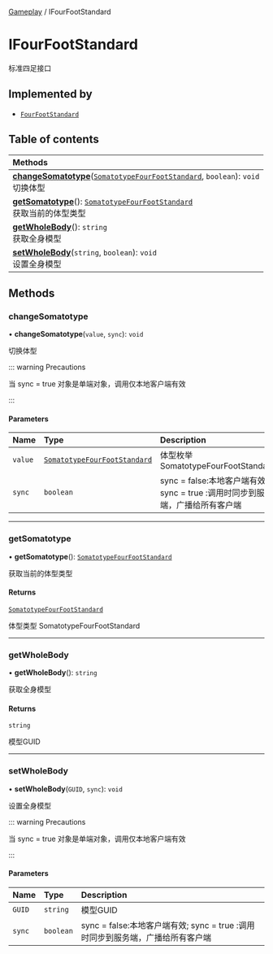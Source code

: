 [Gameplay](../modules/Gameplay.Gameplay.md) / IFourFootStandard

# IFourFootStandard <Badge type="tip" text="Interface" /> <Score text="IFourFootStandard" />

标准四足接口

## Implemented by

- [`FourFootStandard`](../classes/Gameplay.FourFootStandard.md)

## Table of contents

| Methods |
| :-----|
| **[changeSomatotype](Gameplay.IFourFootStandard.md#changesomatotype)**([`SomatotypeFourFootStandard`](../enums/Gameplay.SomatotypeFourFootStandard.md), `boolean`): `void` <br> 切换体型|
| **[getSomatotype](Gameplay.IFourFootStandard.md#getsomatotype)**(): [`SomatotypeFourFootStandard`](../enums/Gameplay.SomatotypeFourFootStandard.md) <br> 获取当前的体型类型|
| **[getWholeBody](Gameplay.IFourFootStandard.md#getwholebody)**(): `string` <br> 获取全身模型|
| **[setWholeBody](Gameplay.IFourFootStandard.md#setwholebody)**(`string`, `boolean`): `void` <br> 设置全身模型|

## Methods

### changeSomatotype <Score text="changeSomatotype" /> 

• **changeSomatotype**(`value`, `sync`): `void` <Badge type="tip" text="other" />

切换体型

::: warning Precautions

当 sync = true 对象是单端对象，调用仅本地客户端有效

:::


#### Parameters

| Name | Type | Description |
| :------ | :------ | :------ |
| `value` | [`SomatotypeFourFootStandard`](../enums/Gameplay.SomatotypeFourFootStandard.md) |  体型枚举 SomatotypeFourFootStandard |
| `sync` | `boolean` | sync = false:本地客户端有效; sync = true :调用时同步到服务端，广播给所有客户端 |


___

### getSomatotype <Score text="getSomatotype" /> 

• **getSomatotype**(): [`SomatotypeFourFootStandard`](../enums/Gameplay.SomatotypeFourFootStandard.md) <Badge type="tip" text="other" />

获取当前的体型类型


#### Returns

[`SomatotypeFourFootStandard`](../enums/Gameplay.SomatotypeFourFootStandard.md)

体型类型 SomatotypeFourFootStandard

___

### getWholeBody <Score text="getWholeBody" /> 

• **getWholeBody**(): `string` <Badge type="tip" text="other" />

获取全身模型


#### Returns

`string`

模型GUID

___

### setWholeBody <Score text="setWholeBody" /> 

• **setWholeBody**(`GUID`, `sync`): `void` <Badge type="tip" text="other" />

设置全身模型

::: warning Precautions

当 sync = true 对象是单端对象，调用仅本地客户端有效

:::


#### Parameters

| Name | Type | Description |
| :------ | :------ | :------ |
| `GUID` | `string` | 模型GUID |
| `sync` | `boolean` | sync = false:本地客户端有效; sync = true :调用时同步到服务端，广播给所有客户端 |

